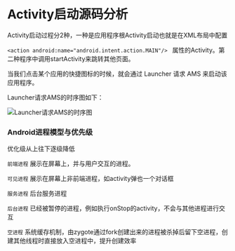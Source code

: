 # Activity启动源码分析

Activity启动过程分2种，一种是应用程序根Activity启动也就是在XML布局中配置

``<action android:name="android.intent.action.MAIN"/> `` 属性的Activity。第二种程序中调用startActivity来跳转其他页面。

当我们点击某个应用的快捷图标的时候，就会通过 Launcher 请求 AMS 来启动该应用程序。

Launcher请求AMS的时序图如下：

![Launcher请求AMS的时序图](C:\DevelopmentTools\GitHub\note\images\Launcher请求AMS的时序图.png)













### Android进程模型与优先级

优化级从上往下逐级降低

``前端进程``  展示在屏幕上，并与用户交互的进程。

``可见进程``  展示在屏幕上非前端进程，如activity弹也一个对话框

``服务进程``  后台服务进程

``后台进程`` 已经被暂停的进程，例如执行onStop的activity，不会与其他进程进行交互

``空进程``  系统缓存机制，由zygote通过fork创建出来的进程被杀掉后留下空进程，创建其他线程时直接放入空进程中，提升创建效率


